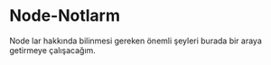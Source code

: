 # Node-Notlarm
Node lar hakkında bilinmesi gereken önemli şeyleri burada bir araya getirmeye çalışacağım.
